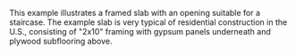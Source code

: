 This example illustrates a framed slab with an opening suitable for a staircase. The example slab is very typical of residential construction in the U.S., consisting of "2x10" framing with gypsum panels underneath and plywood subflooring above.
